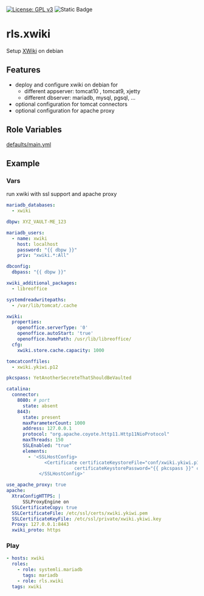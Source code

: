 [![License: GPL v3](https://img.shields.io/badge/License-GPL%20v3-blue.svg)](http://www.gnu.org/licenses/gpl-3.0)
![Static Badge](https://img.shields.io/badge/ansible_12-ready-green?logo=ansible&labelColor=black)


# rls.xwiki

Setup [XWiki](https://www.xwiki.org/) on debian

## Features

  * deploy and configure xwiki on debian for
    * different appserver: tomcat10 , tomcat9, xjetty
    * different dbserver: mariadb, mysql, pgsql, ...
  * optional configuration for tomcat connectors
  * optional configuration for apache proxy

## Role Variables

[defaults/main.yml](defaults/main.yml)


## Example

### Vars

run xwiki with ssl support and apache proxy

```yaml
mariadb_databases:
  - xwiki

dbpw: XYZ_VAULT-ME_123

mariadb_users:
  - name: xwiki
    host: localhost
    password: "{{ dbpw }}"
    priv: "xwiki.*:All"

dbconfig:
  dbpass: "{{ dbpw }}"

xwiki_additional_packages:
  - libreoffice

systemdreadwritepaths:
  - /var/lib/tomcat/.cache

xwiki:
  properties:
    openoffice.serverType: '0'
    openoffice.autoStart: 'true'
    openoffice.homePath: /usr/lib/libreoffice/
  cfg:
    xwiki.store.cache.capacity: 1000

tomcatconffiles:
  - xwiki.ykiwi.p12

pkcspass: YetAnotherSecreteThatShouldBeVaulted

catalina:
  connector:
    8080: # port
      state: absent
    8443:
      state: present
      maxParameterCount: 1000
      address: 127.0.0.1
      protocol: "org.apache.coyote.http11.Http11NioProtocol"
      maxThreads: 150
      SSLEnabled: "true"
      elements:
        - '<SSLHostConfig>
              <Certificate certificateKeystoreFile="conf/xwiki.ykiwi.p12"
                         certificateKeystorePassword="{{ pkcspass }}" certificateKeystoreType="PKCS12" />
            </SSLHostConfig>'

use_apache_proxy: true
apache:
  XtraConfigHTTPS: |
      SSLProxyEngine on
  SSLCertificateCopy: true
  SSLCertificateFile: /etc/ssl/certs/xwiki.ykiwi.pem
  SSLCertificateKeyFile: /etc/ssl/private/xwiki.ykiwi.key
  Proxy: 127.0.0.1:8443
  xwiki_proto: https
```
### Play

```yaml
- hosts: xwiki
  roles:
    - role: systemli.mariadb
      tags: mariadb
    - role: rls.xwiki
  tags: xwiki
```
